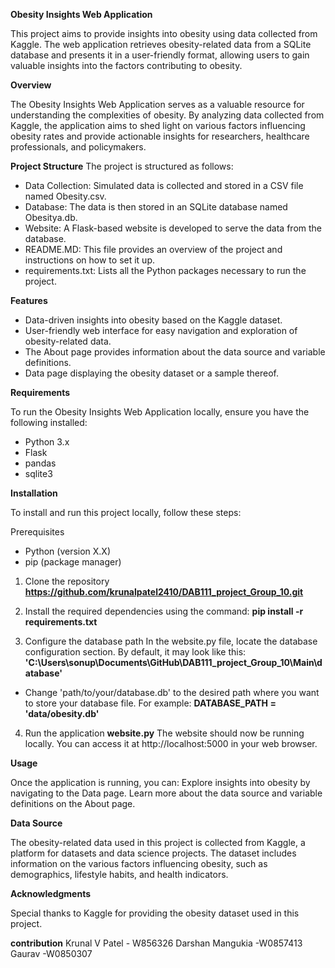 **Obesity Insights Web Application**

This project aims to provide insights into obesity using data collected from Kaggle. 
The web application retrieves obesity-related data from a SQLite database and presents it in a user-friendly format, allowing users to gain valuable insights into the factors contributing to obesity.

**Overview**

The Obesity Insights Web Application serves as a valuable resource for understanding the complexities of obesity. By analyzing data collected from Kaggle, the application aims to shed light on various factors influencing obesity rates and provide actionable insights for researchers, healthcare professionals, and policymakers.

**Project Structure**
The project is structured as follows:
* Data Collection: Simulated data is collected and stored in a CSV file named Obesity.csv.
* Database: The data is then stored in an SQLite database named Obesitya.db.
* Website: A Flask-based website is developed to serve the data from the database.
* README.MD: This file provides an overview of the project and instructions on how to set it up.
* requirements.txt: Lists all the Python packages necessary to run the project.

**Features**

* Data-driven insights into obesity based on the Kaggle dataset.
* User-friendly web interface for easy navigation and exploration of obesity-related data.
* The About page provides information about the data source and variable definitions.
* Data page displaying the obesity dataset or a sample thereof.

**Requirements**

To run the Obesity Insights Web Application locally, ensure you have the following installed:

* Python 3.x
* Flask
* pandas
* sqlite3

**Installation**

To install and run this project locally, follow these steps:

Prerequisites
* Python (version X.X)
* pip (package manager)

1. Clone the repository
**https://github.com/krunalpatel2410/DAB111_project_Group_10.git**

2. Install the required dependencies using the command:
**pip install -r requirements.txt**

3. Configure the database path
In the website.py file, locate the database configuration section. By default, it may look like this:
**'C:\Users\sonup\Documents\GitHub\DAB111_project_Group_10\Main\database'**

* Change 'path/to/your/database.db' to the desired path where you want to store your database file. For example: **DATABASE_PATH = 'data/obesity.db'**

4. Run the application
**website.py**
The website should now be running locally. You can access it at http://localhost:5000 in your web browser.

**Usage**

Once the application is running, you can:
Explore insights into obesity by navigating to the Data page.
Learn more about the data source and variable definitions on the About page.

**Data Source**

The obesity-related data used in this project is collected from Kaggle, a platform for datasets and data science projects.
The dataset includes information on the various factors influencing obesity, such as demographics, lifestyle habits, and health indicators.

**Acknowledgments**

Special thanks to Kaggle for providing the obesity dataset used in this project.

**contribution**
Krunal V Patel - W856326
Darshan Mangukia -W0857413
Gaurav -W0850307

